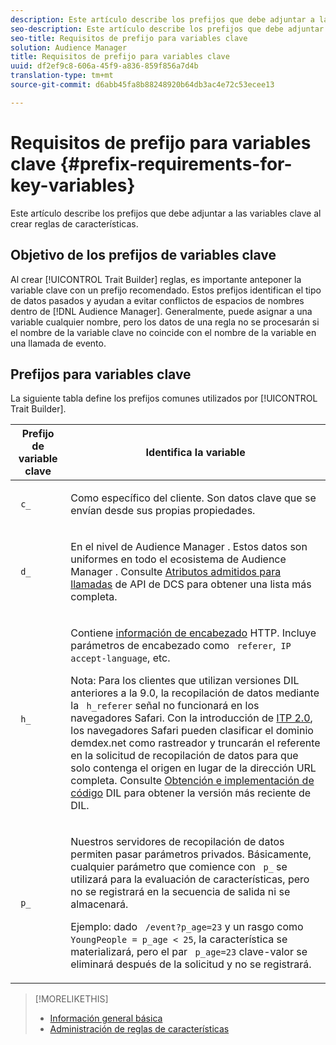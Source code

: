 ```yaml
---
description: Este artículo describe los prefijos que debe adjuntar a las variables clave al crear reglas de características.
seo-description: Este artículo describe los prefijos que debe adjuntar a las variables clave al crear reglas de características.
seo-title: Requisitos de prefijo para variables clave
solution: Audience Manager
title: Requisitos de prefijo para variables clave
uuid: df2ef9c8-606a-45f9-a836-859f856a7d4b
translation-type: tm+mt
source-git-commit: d6abb45fa8b88248920b64db3ac4e72c53ecee13

---
```



# Requisitos de prefijo para variables clave {#prefix-requirements-for-key-variables}

Este artículo describe los prefijos que debe adjuntar a las variables clave al crear reglas de características.

<!-- r_tb_variable_prefixes.xml -->

## Objetivo de los prefijos de variables clave

Al crear [!UICONTROL Trait Builder] reglas, es importante anteponer la variable clave con un prefijo recomendado. Estos prefijos identifican el tipo de datos pasados y ayudan a evitar conflictos de espacios de nombres dentro de [!DNL Audience Manager]. Generalmente, puede asignar a una variable cualquier nombre, pero los datos de una regla no se procesarán si el nombre de la variable clave no coincide con el nombre de la variable en una llamada de evento.

## Prefijos para variables clave

La siguiente tabla define los prefijos comunes utilizados por [!UICONTROL Trait Builder].

<table id="table_CFEFA1DBDF904736B6EA2640B7AD26E5"> 
 <thead> 
  <tr> 
   <th colname="col1" class="entry"> Prefijo de variable clave </th> 
   <th colname="col2" class="entry"> Identifica la variable </th> 
  </tr>
 </thead>
 <tbody> 
  <tr> 
   <td colname="col1"><code> c_</code> </td> 
   <td colname="col2"> <p>Como específico del cliente. Son datos clave que se envían desde sus propias propiedades. </p> </td> 
  </tr> 
  <tr> 
   <td colname="col1"><code> d_</code> </td> 
   <td colname="col2"> <p>En el nivel de <span class="keyword"> Audience Manager</span> . Estos datos son uniformes en todo el ecosistema de <span class="keyword"> Audience Manager</span> . Consulte <a href="../../api/dcs-intro/dcs-api-reference/dcs-keys.md"> Atributos admitidos para llamadas</a> de API de DCS para obtener una lista más completa. </p> </td> 
  </tr> 
  <tr> 
   <td colname="col1"><code> h_</code> </td> 
   <td colname="col2"> <p>Contiene <a href="https://en.wikipedia.org/wiki/List_of_HTTP_header_fields" scope="external" format="html"> información de encabezado</a> HTTP. Incluye parámetros de encabezado como <code> referer</code>,<code> IP</code><code> accept-language</code>, etc. </p> <p> <p>Nota: Para los clientes que utilizan versiones DIL anteriores a la 9.0, la recopilación de datos mediante la <code> h_referer</code> señal no funcionará en los navegadores Safari. Con la introducción de <a href="https://webkit.org/blog/8311/intelligent-tracking-prevention-2-0/" format="https" scope="external"> ITP 2.0</a>, los navegadores Safari pueden clasificar el dominio demdex.net como rastreador y truncarán el referente en la solicitud de recopilación de datos para que solo contenga el origen en lugar de la dirección URL completa. Consulte <a href="../../dil/dil-overview.md#get-implement-dil-code">Obtención e implementación de código</a> DIL para obtener la versión más reciente de DIL. </p> </p> </td> 
  </tr> 
  <tr> 
   <td colname="col1"><code> p_</code> </td> 
   <td colname="col2"> <p>Nuestros <span class="wintitle"> servidores</span> de recopilación de datos permiten pasar parámetros privados. Básicamente, cualquier parámetro que comience con <code> p_</code> se utilizará para la evaluación de características, pero no se registrará en la secuencia de salida ni se almacenará. </p> <p>Ejemplo: dado <code> /event?p_age=23</code> y un rasgo como <code> YoungPeople = p_age &lt; 25</code>, la característica se materializará, pero el par <code> p_age=23</code> clave-valor se eliminará después de la solicitud y no se registrará. </p> </td> 
  </tr> 
 </tbody> 
</table>

>[!MORELIKETHIS]
>
>* [Información general básica](../../features/traits/create-onboarded-rule-based-traits.md)
>* [Administración de reglas de características](../../features/traits/manage-trait-rules.md#managing-trait-rules)

